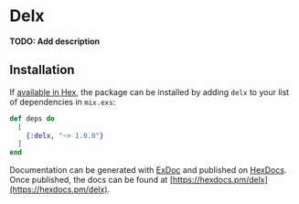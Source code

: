 # Delx

**TODO: Add description**

## Installation

If [available in Hex](https://hex.pm/docs/publish), the package can be installed
by adding `delx` to your list of dependencies in `mix.exs`:

```elixir
def deps do
  [
    {:delx, "~> 1.0.0"}
  ]
end
```

Documentation can be generated with [ExDoc](https://github.com/elixir-lang/ex_doc)
and published on [HexDocs](https://hexdocs.pm). Once published, the docs can
be found at [https://hexdocs.pm/delx](https://hexdocs.pm/delx).
